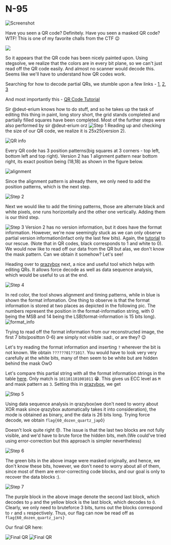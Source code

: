 # N-95

![Screenshot](Capture.png)

Have you seen a QR code? Definitely. Have you seen a masked QR code? WTF!
This is one of my favorite challs from the CTF :wink:

![](N-95.png)

So it appears that the QR code has been nicely painted upon. Using stegsolve, we realize that the colors are in every bit plane, so we can't just read off the QR code easily. And almost no scanner would decode this. Seems like we'll have to understand how QR codes work.

Searching for how to decode partial QRs, we stumble upon a few links -
[1](https://www.robertxiao.ca/hacking/ctf-writeup/mma2015-qrcode/), 
[2](http://blog.qartis.com/decoding-small-qr-codes-by-hand/), 
[3](https://aioo.be/2015/07/28/Decoding-a-partial-QR-code.html)

And most importantly this - [QR Code Tutorial](https://www.thonky.com/qr-code-tutorial/)

Sir @deut-erium knows how to do stuff, and so he takes up the task of editing this thing in paint, long story short, the grid stands completed and partially filled squares have been completed. Most of the further steps were also performed by sir @deut-erium orz
![Step 1](step1.jpeg)
 Reading up and checking the size of our QR code, we realize it is 25x25(version 2). 

 ![QR info](QR_info.png)

 Every QR code has 3 position patterns(big squares at 3 corners - top left, bottom left and top right). Version 2 has 1 alignment pattern near bottom right, its exact position being (18,18) as shown in the figure below.

 ![alignment](alignment-exclusion.png)

 Since the alignment pattern is already there, we only need to add the position patterns, which is the next step.

 ![Step 2](step2.jpeg)

 Next we would like to add the timing patterns, those are alternate black and white pixels, one runs horizontally and the other one vertically. Adding them is our third step.

 ![Step 3](step3.jpeg)
Version 2 has no version information, but it does have the format information. However, we're now seemingly stuck as we can only observe partial version information(infact only the last few bits). Again, the [tutorial](https://www.thonky.com/qr-code-tutorial/format-version-information) to our rescue. (Note that in QR codes, black corresponds to 1 and white to 0). We would now like to read off our data from the QR but alas, we don't know the mask pattern. Can we obtain it somehow? Let's see!

Heading over to [qrazybox](https://merricx.github.io/qrazybox/) next, a nice and useful tool which helps with editing QRs. It allows force decode as well as data sequence analysis, which would be useful to us at the end.

![Step 4](step4.jpeg)

In red color, the tool shows alignment and timing patterns, while in blue is shown the format infomation. One thing to observe is that the format information is stored at two places as depicted in the following pic. The numbers represent the position in the format-information string, with 0 being the MSB and 14 being the LSB(format-information is 15 bits long).
![format_info](format-layout.png)

Trying to read off the format information from our reconstructed image, the first 7 bits(positton 0-6) are simply not visible :sad:, or are they? :wink:

Let's try reading the format information and inserting `?` wherever the bit is not known. We obtain `??????01??101?`. You would have to look very very carefully at the white bits, many of then seem to be white but are hidden behind the mask OwO

Let's compare this partial string with all the format information strings in the table [here](https://www.thonky.com/qr-code-tutorial/format-version-tables). Only match is `101101101001011` :grin:. This gives us ECC level as `M` and mask pattern as `3`. Setting this in [qrazybox](https://merricx.github.io/qrazybox/), we get

![Step 5](step5.jpeg)

Using data sequence analysis in qrazybox(we don't need to worry about XOR mask since qrazybox automatically takes it into consideration), the mode is obtained as binary, and the data is 26 bits long.
Trying force decode, we obtain
```flag{60_dozen_quartz_japÓ}```

Doesn't look quite right :disappointed:.
The issue is that the last two blocks are not fully visible, and we'd have to brute force the hidden bits, meh.(We could've tried using error-correction but this approach is simpler nevertheless)

![Step 6](step6.jpeg)

The green bits in the above image were masked originally, and hence, we don't know these bits, however, we don't need to worry about all of them, since most of them are error-correcting code blocks, and our goal is only to recover the data blocks :).

![Step 7](step7.jpeg)

The purple block in the above image denote the second last block, which decodes to `p` and the yellow block is the last block, which decodes to `Ó`. Clearly, we only need to bruteforce 3 bits, turns out the blocks correspond to `r` and `s` respectively.
Thus, our flag can now be read off as ```flag{60_dozen_quartz_jars}```

Our final QR here:

![Final QR](final.jpeg)
![Final QR](final_2.png)
